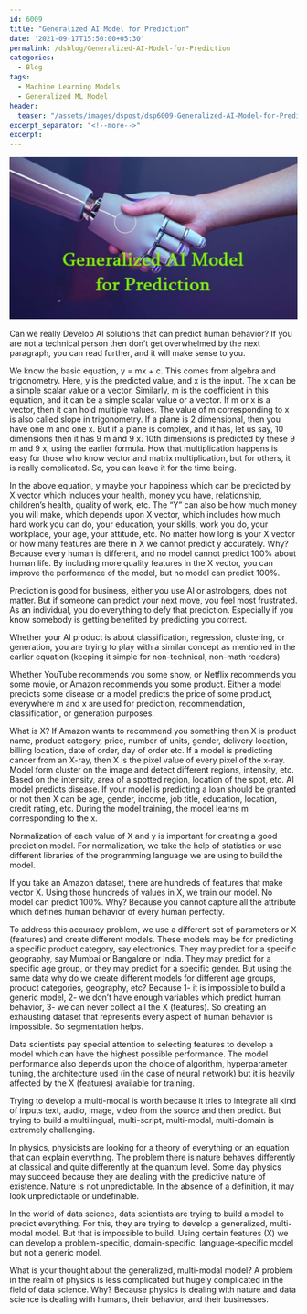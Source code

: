 ```yaml
---
id: 6009    
title: "Generalized AI Model for Prediction"
date: '2021-09-17T15:50:00+05:30'
permalink: /dsblog/Generalized-AI-Model-for-Prediction
categories:
  - Blog
tags:
  - Machine Learning Models  
  - Generalized ML Model 
header:
  teaser: "/assets/images/dspost/dsp6009-Generalized-AI-Model-for-Prediction.jpg"
excerpt_separator: "<!--more-->"
excerpt:
---
```


![Generalized AI Model for Prediction](/assets/images/dspost/dsp6009-Generalized-AI-Model-for-Prediction.jpg)

Can we really Develop AI solutions that can predict human behavior? If you are not a technical person then don’t get overwhelmed by the next paragraph, you can read further, and it will make sense to you.

We know the basic equation, y = mx + c. This comes from algebra and trigonometry. Here, y is the predicted value, and x is the input. The x can be a simple scalar value or a vector. Similarly, m is the coefficient in this equation, and it can be a simple scalar value or a vector. If m or x is a vector, then it can hold multiple values. The value of m corresponding to x is also called slope in trigonometry. If a plane is 2 dimensional, then you have one m and one x. But if a plane is complex, and it has, let us say, 10 dimensions then it has 9 m and 9 x. 10th dimensions is predicted by these 9 m and 9 x, using the earlier formula. How that multiplication happens is easy for those who know vector and matrix multiplication, but for others, it is really complicated. So, you can leave it for the time being.

In the above equation, y maybe your happiness which can be predicted by X vector which includes your health, money you have, relationship, children’s health, quality of work, etc. The “Y” can also be how much money you will make, which depends upon X vector, which includes how much hard work you can do, your education, your skills, work you do, your workplace, your age, your attitude, etc. No matter how long is your X vector or how many features are there in X we cannot predict y accurately. Why? Because every human is different, and no model cannot predict 100% about human life. By including more quality features in the X vector, you can improve the performance of the model, but no model can predict 100%.

Prediction is good for business, either you use AI or astrologers, does not matter. But if someone can predict your next move, you feel most frustrated. As an individual, you do everything to defy that prediction. Especially if you know somebody is getting benefited by predicting you correct. 

Whether your AI product is about classification, regression, clustering, or generation, you are trying to play with a similar concept as mentioned in the earlier equation (keeping it simple for non-technical, non-math readers)

Whether YouTube recommends you some show, or Netflix recommends you some movie, or Amazon recommends you some product. Either a model predicts some disease or a model predicts the price of some product, everywhere m and x are used for prediction, recommendation, classification, or generation purposes.

What is X? If Amazon wants to recommend you something then X is product name, product category, price, number of units, gender, delivery location, billing location, date of order, day of order etc. If a model is predicting cancer from an X-ray, then X is the pixel value of every pixel of the x-ray. Model form cluster on the image and detect different regions, intensity, etc. Based on the intensity, area of a spotted region, location of the spot, etc. AI model predicts disease. If your model is predicting a loan should be granted or not then X can be age, gender, income, job title, education, location, credit rating, etc. During the model training, the model learns m corresponding to the x.

Normalization of each value of X and y is important for creating a good prediction model. For normalization, we take the help of statistics or use different libraries of the programming language we are using to build the model.

If you take an Amazon dataset, there are hundreds of features that make vector X. Using those hundreds of values in X, we train our model. No model can predict 100%. Why? Because you cannot capture all the attribute which defines human behavior of every human perfectly.

To address this accuracy problem, we use a different set of parameters or X (features) and create different models. These models may be for predicting a specific product category, say electronics. They may predict for a specific geography, say Mumbai or Bangalore or India. They may predict for a specific age group, or they may predict for a specific gender. But using the same data why do we create different models for different age groups, product categories, geography, etc? Because 1- it is impossible to build a generic model, 2- we don’t have enough variables which predict human behavior, 3- we can never collect all the X (features). So creating an exhausting dataset that represents every aspect of human behavior is impossible. So segmentation helps.

Data scientists pay special attention to selecting features to develop a model which can have the highest possible performance. The model performance also depends upon the choice of algorithm, hyperparameter tuning, the architecture used (in the case of neural network) but it is heavily affected by the X (features) available for training.

Trying to develop a multi-modal is worth because it tries to integrate all kind of inputs text, audio, image, video from the source and then predict. But trying to build a multilingual, multi-script, multi-modal, multi-domain is extremely challenging. 

In physics, physicists are looking for a theory of everything or an equation that can explain everything. The problem there is nature behaves differently at classical and quite differently at the quantum level. Some day physics may succeed because they are dealing with the predictive nature of existence. Nature is not unpredictable. In the absence of a definition, it may look unpredictable or undefinable.

In the world of data science, data scientists are trying to build a model to predict everything. For this, they are trying to develop a generalized, multi-modal model. But that is impossible to build. Using certain features (X) we can develop a problem-specific, domain-specific, language-specific model but not a generic model.

What is your thought about the generalized, multi-modal model? A problem in the realm of physics is less complicated but hugely complicated in the field of data science. Why? Because physics is dealing with nature and data science is dealing with humans, their behavior, and their businesses.



